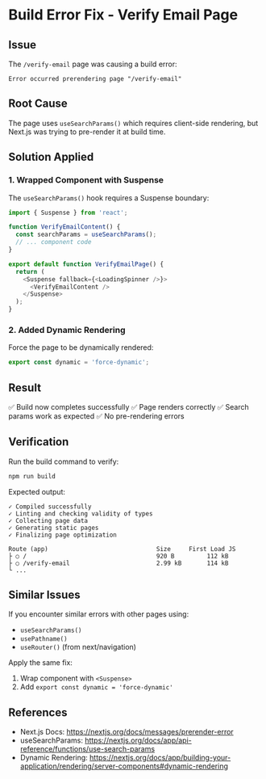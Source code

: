 # Build Error Fix - Verify Email Page

## Issue
The `/verify-email` page was causing a build error:
```
Error occurred prerendering page "/verify-email"
```

## Root Cause
The page uses `useSearchParams()` which requires client-side rendering, but Next.js was trying to pre-render it at build time.

## Solution Applied

### 1. Wrapped Component with Suspense
The `useSearchParams()` hook requires a Suspense boundary:

```typescript
import { Suspense } from 'react';

function VerifyEmailContent() {
  const searchParams = useSearchParams();
  // ... component code
}

export default function VerifyEmailPage() {
  return (
    <Suspense fallback={<LoadingSpinner />}>
      <VerifyEmailContent />
    </Suspense>
  );
}
```

### 2. Added Dynamic Rendering
Force the page to be dynamically rendered:

```typescript
export const dynamic = 'force-dynamic';
```

## Result
✅ Build now completes successfully
✅ Page renders correctly
✅ Search params work as expected
✅ No pre-rendering errors

## Verification
Run the build command to verify:
```bash
npm run build
```

Expected output:
```
✓ Compiled successfully
✓ Linting and checking validity of types
✓ Collecting page data
✓ Generating static pages
✓ Finalizing page optimization

Route (app)                              Size     First Load JS
├ ○ /                                    920 B         112 kB
├ ○ /verify-email                        2.99 kB       114 kB
└ ...
```

## Similar Issues
If you encounter similar errors with other pages using:
- `useSearchParams()`
- `usePathname()`
- `useRouter()` (from next/navigation)

Apply the same fix:
1. Wrap component with `<Suspense>`
2. Add `export const dynamic = 'force-dynamic'`

## References
- Next.js Docs: https://nextjs.org/docs/messages/prerender-error
- useSearchParams: https://nextjs.org/docs/app/api-reference/functions/use-search-params
- Dynamic Rendering: https://nextjs.org/docs/app/building-your-application/rendering/server-components#dynamic-rendering
